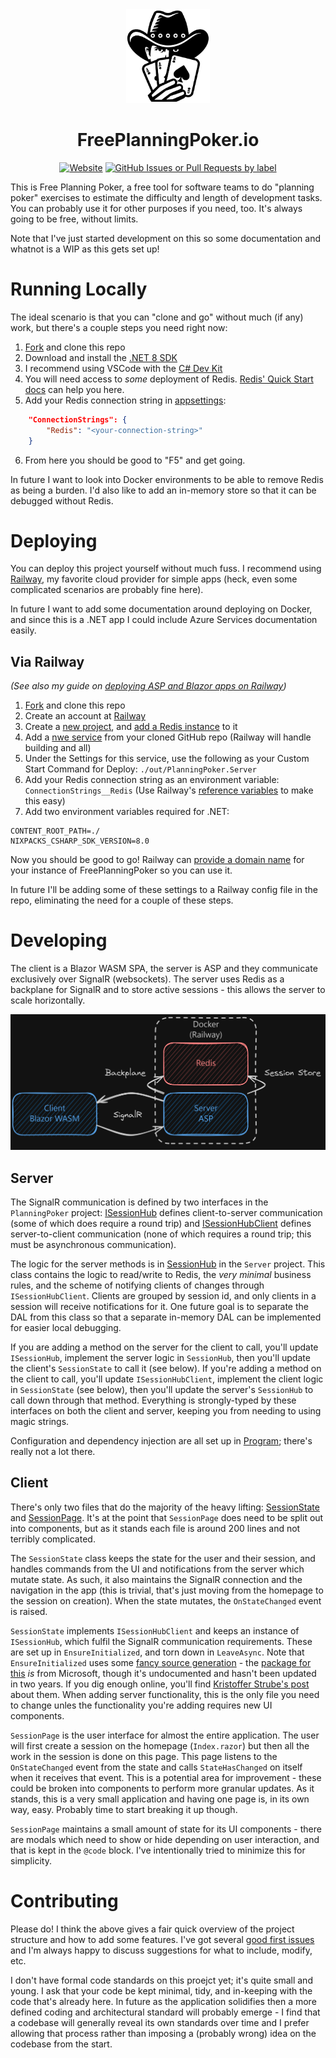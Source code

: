 <div align="center">
  <img src="https://raw.githubusercontent.com/IanWold/PlanningPoker/main/logo.png" height="150">
  <h1>FreePlanningPoker.io</h1>
  <a href="https://freeplanningpoker.io"><img alt="Website" src="https://img.shields.io/website?url=https%3A%2F%2Ffreeplanningpoker.io&style=flat-square"></a>
  <a href="https://github.com/IanWold/PlanningPoker/issues?q=is%3Aopen+is%3Aissue+label%3A%22good+first+issue%22"><img alt="GitHub Issues or Pull Requests by label" src="https://img.shields.io/github/issues/ianwold/planningpoker/good%20first%20issue?style=flat-square"></a>
</div>

This is Free Planning Poker, a free tool for software teams to do "planning poker" exercises to estimate the difficulty and length of development tasks. You can probably use it for other purposes if you need, too. It's always going to be free, without limits.

Note that I've just started development on this so some documentation and whatnot is a WIP as this gets set up!

# Running Locally

The ideal scenario is that you can "clone and go" without much (if any) work, but there's a couple steps you need right now:

1. [Fork](https://github.com/IanWold/PlanningPoker/fork) and clone this repo
2. Download and install the [.NET 8 SDK](https://dotnet.microsoft.com/en-us/download/dotnet/8.0)
3. I recommend using VSCode with the [C# Dev Kit](https://marketplace.visualstudio.com/items?itemName=ms-dotnettools.csdevkit&WT.mc_id=dotnet-35129-website)
4. You will need access to _some_ deployment of Redis. [Redis' Quick Start docs](https://redis.io/docs/latest/get-started/) can help you here.
5. Add your Redis connection string in [appsettings](https://github.com/IanWold/PlanningPoker/blob/main/PlanningPoker.Server/appsettings.Development.json):

```json
    "ConnectionStrings": {
        "Redis": "<your-connection-string>"
    }
```

6. From here you should be good to "F5" and get going.

In future I want to look into Docker environments to be able to remove Redis as being a burden. I'd also like to add an in-memory store so that it can be debugged without Redis.

# Deploying

You can deploy this project yourself without much fuss. I recommend using [Railway](https://railway.app/), my favorite cloud provider for simple apps (heck, even some complicated scenarios are probably fine here).

In future I want to add some documentation around deploying on Docker, and since this is a .NET app I could include Azure Services documentation easily.

## Via Railway

_(See also my guide on [deploying ASP and Blazor apps on Railway](https://ian.wold.guru/Posts/deploying_aspdotnet_7_projects_with_railway.html))_

1. [Fork](https://github.com/IanWold/PlanningPoker/fork) and clone this repo
2. Create an account at [Railway](https://railway.app)
3. Create a [new project](https://docs.railway.app/guides/projects), and [add a Redis instance](https://docs.railway.app/guides/redis) to it
4. Add a [nwe service](https://docs.railway.app/guides/services) from your cloned GitHub repo (Railway will handle building and all)
5. Under the Settings for this service, use the following as your Custom Start Command for Deploy: `./out/PlanningPoker.Server`
6. Add your Redis connection string as an environment variable: `ConnectionStrings__Redis` (Use Railway's [reference variables](https://docs.railway.app/guides/variables#reference-variables) to make this easy)
7. Add two environment variables required for .NET:

```env
CONTENT_ROOT_PATH=./
NIXPACKS_CSHARP_SDK_VERSION=8.0
```

Now you should be good to go! Railway can [provide a domain name](https://docs.railway.app/guides/public-networking#railway-provided-domain) for your instance of FreePlanningPoker so you can use it.

In future I'll be adding some of these settings to a Railway config file in the repo, eliminating the need for a couple of these steps.

# Developing

The client is a Blazor WASM SPA, the server is ASP and they communicate exclusively over SignalR (websockets). The server uses Redis as a backplane for SignalR and to store active sessions - this allows the server to scale horizontally.

<a href="https://link.excalidraw.com/readonly/NDvp574BNGntF6oGc3Cg?darkMode=true"><img src="https://raw.githubusercontent.com/IanWold/PlanningPoker/main/architecture.png"></a>

## Server

The SignalR communication is defined by two interfaces in the `PlanningPoker` project: [ISessionHub](https://github.com/IanWold/PlanningPoker/blob/main/PlanningPoker/ISessionHub.cs) defines client-to-server communication (some of which does require a round trip) and [ISessionHubClient](https://github.com/IanWold/PlanningPoker/blob/main/PlanningPoker/ISessionHubClient.cs) defines server-to-client communication (none of which requires a round trip; this must be asynchronous communication).

The logic for the server methods is in [SessionHub](https://github.com/IanWold/PlanningPoker/blob/main/PlanningPoker.Server/SessionHub.cs) in the `Server` project. This class contains the logic to read/write to Redis, the _very minimal_ business rules, and the scheme of notifying clients of changes through `ISessionHubClient`. Clients are grouped by session id, and only clients in a session will receive notifications for it. One future goal is to separate the DAL from this class so that a separate in-memory DAL can be implemented for easier local debugging.

If you are adding a method on the server for the client to call, you'll update `ISessionHub`, implement the server logic in `SessionHub`, then you'll update the client's `SessionState` to call it (see below). If you're adding a method on the client to call, you'll update `ISessionHubClient`, implement the client logic in `SessionState` (see below), then you'll update the server's `SessionHub` to call down through that method. Everything is strongly-typed by these interfaces on both the client and server, keeping you from needing to using magic strings.

Configuration and dependency injection are all set up in [Program](https://github.com/IanWold/PlanningPoker/blob/main/PlanningPoker.Server/Program.cs); there's really not a lot there.

## Client

There's only two files that do the majority of the heavy lifting: [SessionState](https://github.com/IanWold/PlanningPoker/blob/main/PlanningPoker.Client/SessionState.cs) and [SessionPage](https://github.com/IanWold/PlanningPoker/blob/main/PlanningPoker.Client/Pages/SessionPage.razor). It's at the point that `SessionPage` does need to be split out into components, but as it stands each file is around 200 lines and not terribly complicated.

The `SessionState` class keeps the state for the user and their session, and handles commands from the UI and notifications from the server which mutate state. As such, it also maintains the SignalR connection and the navigation in the app (this is trivial, that's just moving from the homepage to the session on creation). When the state mutates, the `OnStateChanged` event is raised.

`SessionState` implements `ISessionHubClient` and keeps an instance of `ISessionHub`, which fulfil the SignalR communication requirements. These are set up in `EnsureInitialized`, and torn down in `LeaveAsync`. Note that `EnsureInitialized` uses some [fancy source generation](https://github.com/IanWold/PlanningPoker/blob/main/PlanningPoker.Client/HubConnectionExtensions.cs) - the [package for this](https://github.com/dotnet/aspnetcore/tree/main/src/SignalR/clients/csharp/Client.SourceGenerator/src) _is_ from Microsoft, though it's undocumented and hasn't been updated in two years. If you dig enough online, you'll find [Kristoffer Strube's post](https://kristoffer-strube.dk/post/typed-signalr-clients-making-type-safe-real-time-communication-in-dotnet/) about them. When adding server functionality, this is the only file you need to change unles the functionality you're adding requires new UI components.

`SessionPage` is the user interface for almost the entire application. The user will first create a session on the homepage (`Index.razor`) but then all the work in the session is done on this page. This page listens to the `OnStateChanged` event from the state and calls `StateHasChanged` on itself when it receives that event. This is a potential area for improvement - these could be broken into components to perform more granular updates. As it stands, this is a very small application and having one page is, in its own way, easy. Probably time to start breaking it up though.

`SessionPage` maintains a small amount of state for its UI components - there are modals which need to show or hide depending on user interaction, and that is kept in the `@code` block. I've intentionally tried to minimize this for simplicity.

# Contributing

Please do! I think the above gives a fair quick overview of the project structure and how to add some features. I've got several [good first issues](https://github.com/IanWold/PlanningPoker/issues) and I'm always happy to discuss suggestions for what to include, modify, etc.

I don't have formal code standards on this proejct yet; it's quite small and young. I ask that your code be kept minimal, tidy, and in-keeping with the code that's already here. In future as the application solidifies then a more defined coding and architectural standard will probably emerge - I find that a codebase will generally reveal its own standards over time and I prefer allowing that process rather than imposing a (probably wrong) idea on the codebase from the start.
